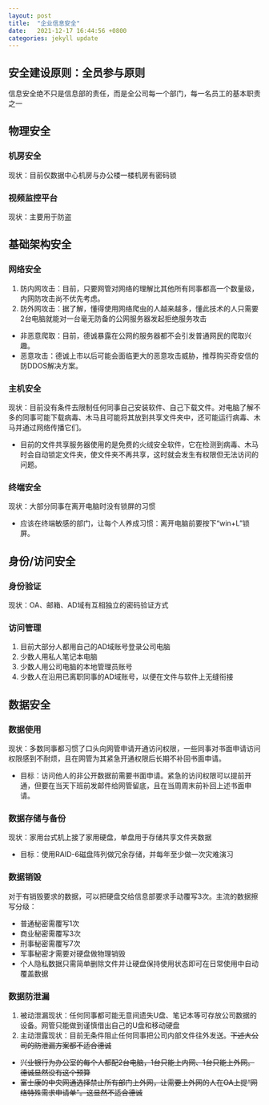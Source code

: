 ```yaml
---
layout: post
title:  "企业信息安全"
date:   2021-12-17 16:44:56 +0800
categories: jekyll update
---
```


## **安全建设原则：全员参与原则**
信息安全绝不只是信息部的责任，而是全公司每一个部门，每一名员工的基本职责之一

## 物理安全

### 机房安全
现状：目前仅数据中心机房与办公楼一楼机房有密码锁

### 视频监控平台
现状：主要用于防盗

## 基础架构安全

### 网络安全
1. 防内网攻击：目前，只要网管对网络的理解比其他所有同事都高一个数量级，内网防攻击尚不优先考虑。
1. 防外网攻击：据了解，懂得使用网络爬虫的人越来越多，懂此技术的人只需要2台电脑就能对一台毫无防备的公网服务器发起拒绝服务攻击
+ 非恶意爬取：目前，德诚暴露在公网的服务器都不会引发普通网民的爬取兴趣。
+ 恶意攻击：德诚上市以后可能会面临更大的恶意攻击威胁，推荐购买奇安信的防DDOS解决方案。

### 主机安全
现状：目前没有条件去限制任何同事自己安装软件、自己下载文件。对电脑了解不多的同事可能下载病毒、木马且可能将其放到共享文件夹中，还可能运行病毒、木马并通过网络传播它们。
+ 目前的文件共享服务器使用的是免费的火绒安全软件，它在检测到病毒、木马时会自动锁定文件夹，使文件夹不再共享，这时就会发生有权限但无法访问的问题。

### 终端安全
现状：大部分同事在离开电脑时没有锁屏的习惯
+ 应该在终端敏感的部门，让每个人养成习惯：离开电脑前要按下“win+L”锁屏。

## 身份/访问安全

### 身份验证
现状：OA、邮箱、AD域有互相独立的密码验证方式

### 访问管理
1. 目前大部分人都用自己的AD域账号登录公司电脑
1. 少数人用私人笔记本电脑
1. 少数人用公司电脑的本地管理员账号
1. 少数人在沿用已离职同事的AD域账号，以便在文件与软件上无缝衔接

## 数据安全

### 数据使用
现状：多数同事都习惯了口头向网管申请开通访问权限，一些同事对书面申请访问权限感到不耐烦，且在网管为其紧急开通权限后长期不补回书面申请。
+ 目标：访问他人的非公开数据前需要书面申请。紧急的访问权限可以提前开通，但要在当天下班前发邮件给网管留底，且在当周周末前补回上述书面申请。

### 数据存储与备份
现状：家用台式机上接了家用硬盘，单盘用于存储共享文件夹数据
+ 目标：使用RAID-6磁盘阵列做冗余存储，并每年至少做一次灾难演习

### 数据销毁
对于有销毁要求的数据，可以把硬盘交给信息部要求手动覆写3次。主流的数据擦写分级：
+ 普通秘密需覆写1次
+ 商业秘密需覆写3次
+ 刑事秘密需覆写7次
+ 军事秘密才需要对硬盘做物理销毁
+ 个人隐私数据只需简单删除文件并让硬盘保持使用状态即可在日常使用中自动覆盖数据

### 数据防泄漏
1. 被动泄漏现状：任何同事都可能无意间遗失U盘、笔记本等可存放公司数据的设备。网管只能做到谨慎借出自己的U盘和移动硬盘
1. 主动泄露现状：目前无条件阻止任何同事把公司内部文件往外发送。~~下述大公司的防泄漏方案都不适合德诚~~
+ ~~兴业银行为办公室的每个人都配2台电脑，1台只能上内网、1台只能上外网。德诚显然没有这个预算~~
+ ~~富士康的中央网通选择禁止所有部门上外网，让需要上外网的人在OA上提“网络特殊需求申请单”。这显然不适合德诚~~

